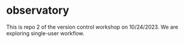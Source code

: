 # observatory

This is repo 2 of the version control workshop on 10/24/2023. We are exploring single-user workflow. 